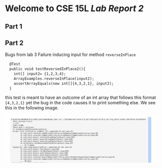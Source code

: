# Welcome to CSE 15L *Lab Report 2*
## Part 1



## Part 2
Bugs from lab 3
Failure inducing input for method `reverseInPlace` 

```
  @Test
  public void testReversedInPlace2(){
    int[] input2= {1,2,3,4};
    ArrayExamples.reverseInPlace(input2);
    assertArrayEquals(new int[]{4,3,2,1}, input2);
  }
```
this test is meant to have an outcome of an int array that follows this format `{4,3,2,1}` yet the bug in the code causes it to print something else. We see this in the following image.

![Image](failure1.png)
